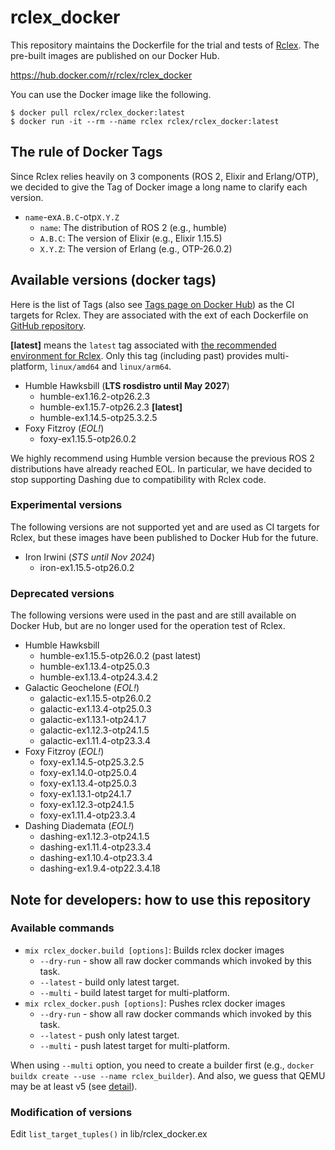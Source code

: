 # rclex_docker

This repository maintains the Dockerfile for the trial and tests of [Rclex](https://github.com/rclex/rclex). The pre-built images are published on our Docker Hub.

https://hub.docker.com/r/rclex/rclex_docker

You can use the Docker image like the following.

```
$ docker pull rclex/rclex_docker:latest
$ docker run -it --rm --name rclex rclex/rclex_docker:latest
```

## The rule of Docker Tags

Since Rclex relies heavily on 3 components (ROS 2, Elixir and Erlang/OTP), we decided to give the Tag of Docker image a long name to clarify each version.

- `name`-ex`A.B.C`-otp`X.Y.Z`
  - `name`: The distribution of ROS 2 (e.g., humble)
  - `A.B.C`: The version of Elixir (e.g., Elixir 1.15.5)
  - `X.Y.Z`: The version of Erlang (e.g., OTP-26.0.2)

## Available versions (docker tags)

Here is the list of Tags (also see [Tags page on Docker Hub](https://hub.docker.com/r/rclex/rclex_docker/tags)) as the CI targets for Rclex.
They are associated with the ext of each Dockerfile on [GitHub repository](https://github.com/rclex/rclex_docker).

**[latest]** means the `latest` tag associated with [the recommended environment for Rclex](https://github.com/rclex/rclex#recommended-environment).
Only this tag (including past) provides multi-platform, `linux/amd64` and `linux/arm64`.

- Humble Hawksbill (**LTS rosdistro until May 2027**)
  - humble-ex1.16.2-otp26.2.3
  - humble-ex1.15.7-otp26.2.3 **[latest]**
  - humble-ex1.14.5-otp25.3.2.5
- Foxy Fitzroy (_EOL!_)
  - foxy-ex1.15.5-otp26.0.2

We highly recommend using Humble version because the previous ROS 2 distributions have already reached EOL.
In particular, we have decided to stop supporting Dashing due to compatibility with Rclex code.

### Experimental versions

The following versions are not supported yet and are used as CI targets for Rclex, but these images have been published to Docker Hub for the future.

- Iron Irwini (_STS until Nov 2024_)
  - iron-ex1.15.5-otp26.0.2

### Deprecated versions

The following versions were used in the past and are still available on Docker Hub, but are no longer used for the operation test of Rclex.

- Humble Hawksbill
  - humble-ex1.15.5-otp26.0.2 (past latest)
  - humble-ex1.13.4-otp25.0.3
  - humble-ex1.13.4-otp24.3.4.2
- Galactic Geochelone (_EOL!_)
  - galactic-ex1.15.5-otp26.0.2
  - galactic-ex1.13.4-otp25.0.3
  - galactic-ex1.13.1-otp24.1.7
  - galactic-ex1.12.3-otp24.1.5
  - galactic-ex1.11.4-otp23.3.4
- Foxy Fitzroy (_EOL!_)
  - foxy-ex1.14.5-otp25.3.2.5
  - foxy-ex1.14.0-otp25.0.4
  - foxy-ex1.13.4-otp25.0.3
  - foxy-ex1.13.1-otp24.1.7
  - foxy-ex1.12.3-otp24.1.5
  - foxy-ex1.11.4-otp23.3.4
- Dashing Diademata (_EOL!_)
  - dashing-ex1.12.3-otp24.1.5
  - dashing-ex1.11.4-otp23.3.4
  - dashing-ex1.10.4-otp23.3.4
  - dashing-ex1.9.4-otp22.3.4.18

## Note for developers: how to use this repository

### Available commands

* `mix rclex_docker.build [options]`: Builds rclex docker images
  * `--dry-run` - show all raw docker commands which invoked by this task.
  * `--latest` - build only latest target.
  * `--multi` - build latest target for multi-platform.
* `mix rclex_docker.push [options]`: Pushes rclex docker images
  * `--dry-run` - show all raw docker commands which invoked by this task.
  * `--latest` - push only latest target.
  * `--multi` - push latest target for multi-platform.

When using `--multi` option, you need to create a builder first (e.g., `docker buildx create --use --name rclex_builder`).
And also, we guess that QEMU may be at least v5 (see [detail](https://askubuntu.com/a/1369504)).

### Modification of versions

Edit `list_target_tuples()` in lib/rclex_docker.ex
